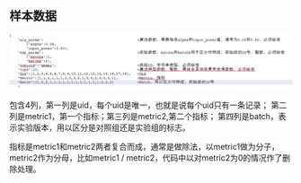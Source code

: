 
## 样本数据

![数据格式](./image/data.png)

包含4列，第一列是uid，每个uid是唯一，也就是说每个uid只有一条记录；
第二列是metric1，第一个指标；第三列是metric2,第二个指标；
第四列是batch，表示实验版本，用以区分是对照组还是实验组的标志。

指标是metric1和metric2两者复合而成，通常是做除法，以metric1做为分子，metric2作为分母，比如metric1 / metric2，代码中以对metric2为0的情况作了删除处理。